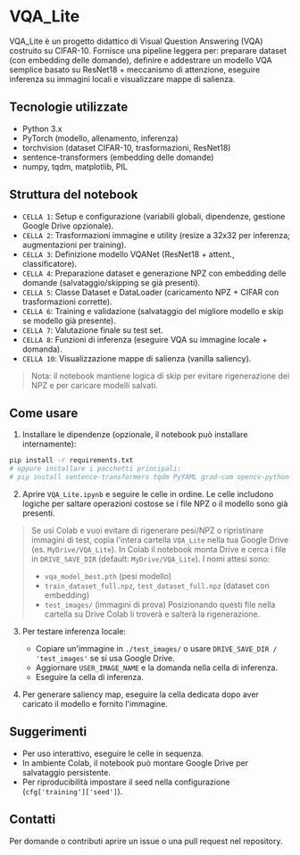 # VQA_Lite

VQA_Lite è un progetto didattico di Visual Question Answering (VQA) costruito su CIFAR-10. Fornisce una pipeline leggera per: preparare dataset (con embedding delle domande), definire e addestrare un modello VQA semplice basato su ResNet18 + meccanismo di attenzione, eseguire inferenza su immagini locali e visualizzare mappe di salienza.

## Tecnologie utilizzate

- Python 3.x
- PyTorch (modello, allenamento, inferenza)
- torchvision (dataset CIFAR-10, trasformazioni, ResNet18)
- sentence-transformers (embedding delle domande)
- numpy, tqdm, matplotlib, PIL

## Struttura del notebook

- `CELLA 1`: Setup e configurazione (variabili globali, dipendenze, gestione Google Drive opzionale).
- `CELLA 2`: Trasformazioni immagine e utility (resize a 32x32 per inferenza; augmentazioni per training).
- `CELLA 3`: Definizione modello VQANet (ResNet18 + attent., classificatore).
- `CELLA 4`: Preparazione dataset e generazione NPZ con embedding delle domande (salvataggio/skipping se già presenti).
- `CELLA 5`: Classe Dataset e DataLoader (caricamento NPZ + CIFAR con trasformazioni corrette).
- `CELLA 6`: Training e validazione (salvataggio del migliore modello e skip se modello già presente).
- `CELLA 7`: Valutazione finale su test set.
- `CELLA 8`: Funzioni di inferenza (eseguire VQA su immagine locale + domanda).
- `CELLA 10`: Visualizzazione mappe di salienza (vanilla saliency).

> Nota: il notebook mantiene logica di skip per evitare rigenerazione dei NPZ e per caricare modelli salvati.

## Come usare

1. Installare le dipendenze (opzionale, il notebook può installare internamente):

```bash
pip install -r requirements.txt
# oppure installare i pacchetti principali:
# pip install sentence-transformers tqdm PyYAML grad-cam opencv-python-headless matplotlib
```

2. Aprire `VQA_Lite.ipynb` e seguire le celle in ordine. Le celle includono logiche per saltare operazioni costose se i file NPZ o il modello sono già presenti.

> Se usi Colab e vuoi evitare di rigenerare pesi/NPZ o ripristinare immagini di test, copia l'intera cartella `VQA_Lite` nella tua Google Drive (es. `MyDrive/VQA_Lite`).
> In Colab il notebook monta Drive e cerca i file in `DRIVE_SAVE_DIR` (default: `MyDrive/VQA_Lite`). I nomi attesi sono:
> - `vqa_model_best.pth` (pesi modello)
> - `train_dataset_full.npz`, `test_dataset_full.npz` (dataset con embedding)
> - `test_images/` (immagini di prova)
> Posizionando questi file nella cartella su Drive Colab li troverà e salterà la rigenerazione.

3. Per testare inferenza locale:
   - Copiare un'immagine in `./test_images/` o usare `DRIVE_SAVE_DIR / 'test_images'` se si usa Google Drive.
   - Aggiornare `USER_IMAGE_NAME` e la domanda nella cella di inferenza.
   - Eseguire la cella di inferenza.

4. Per generare saliency map, eseguire la cella dedicata dopo aver caricato il modello e fornito l'immagine.

## Suggerimenti

- Per uso interattivo, eseguire le celle in sequenza.
- In ambiente Colab, il notebook può montare Google Drive per salvataggio persistente.
- Per riproducibilità impostare il seed nella configurazione (`cfg['training']['seed']`).

## Contatti

Per domande o contributi aprire un issue o una pull request nel repository.
